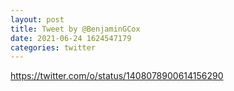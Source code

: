 ```yaml
--- 
layout: post 
title: Tweet by @BenjaminGCox 
date: 2021-06-24 1624547179 
categories: twitter 
--- 
```

https://twitter.com/o/status/1408078900614156290